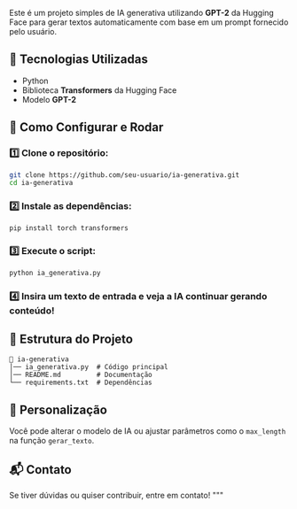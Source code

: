 Este é um projeto simples de IA generativa utilizando **GPT-2** da Hugging Face para gerar textos automaticamente com base em um prompt fornecido pelo usuário.

## 🚀 Tecnologias Utilizadas
- Python
- Biblioteca **Transformers** da Hugging Face
- Modelo **GPT-2**

## 📌 Como Configurar e Rodar

### 1️⃣ Clone o repositório:
```bash
git clone https://github.com/seu-usuario/ia-generativa.git
cd ia-generativa
```

### 2️⃣ Instale as dependências:
```bash
pip install torch transformers
```

### 3️⃣ Execute o script:
```bash
python ia_generativa.py
```

### 4️⃣ Insira um texto de entrada e veja a IA continuar gerando conteúdo!

## 📄 Estrutura do Projeto
```
📂 ia-generativa
│── ia_generativa.py  # Código principal
│── README.md         # Documentação
└── requirements.txt  # Dependências
```

## 📝 Personalização
Você pode alterar o modelo de IA ou ajustar parâmetros como o `max_length` na função `gerar_texto`.

## 📬 Contato
Se tiver dúvidas ou quiser contribuir, entre em contato!
"""
